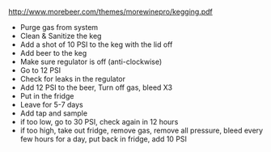 http://www.morebeer.com/themes/morewinepro/kegging.pdf

* Purge gas from system
* Clean & Sanitize the keg
* Add a shot of 10 PSI to the keg with the lid off
* Add beer to the keg
* Make sure regulator is off (anti-clockwise)
* Go to 12 PSI
* Check for leaks in the regulator
* Add 12 PSI to the beer, Turn off gas, bleed X3
* Put in the fridge
* Leave for 5-7 days
* Add tap and sample
* if too low, go to 30 PSI, check again in 12 hours
* if too high, take out fridge, remove gas, remove all pressure, bleed every few hours for a day, put back in fridge, add 10 PSI
